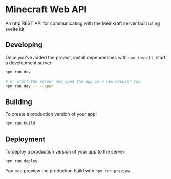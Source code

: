 # Minecraft Web API
An http REST API for communicating with the Meinkraft server built using svelte kit


## Developing

Once you've added the project, install dependencies with `npm install`, start a development server:

```sh
npm run dev

# or start the server and open the app in a new browser tab
npm run dev -- --open
```

## Building

To create a production version of your app:

```sh
npm run build
```

## Deployment

To deploy a production version of your app to the server:

```sh
npm run deploy
```

You can preview the production build with `npm run preview`.